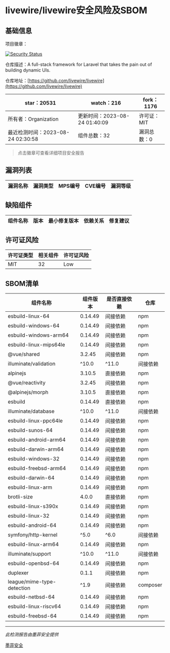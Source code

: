 # livewire/livewire安全风险及SBOM

## 基础信息

项目徽章：

[![Security Status](https://www.murphysec.com/platform3/v31/badge/1694416378042675200.svg)](https://www.murphysec.com/console/report/1692967165772980224/1694416378042675200)

仓库描述：A full-stack framework for Laravel that takes the pain out of building dynamic UIs.

仓库地址：[https://github.com/livewire/livewire](https://github.com/livewire/livewire)

| star：20531 | watch：216 | fork：1176 |
| ----------- | -------------- | ------------ |
| 所有者：Organization | 更新时间：2023-08-24 01:40:09 | 许可证：MIT |
| 最近检测时间：2023-08-24 02:30:58 | 组件总数：32 | 漏洞总数：0 |

> 点击徽章可查看详细项目安全报告



## 漏洞列表

| 漏洞名称 | 漏洞类型 | MPS编号 | CVE编号 | 漏洞等级 |
| ------- | ------ | ------- | ------ | ----- |





## 缺陷组件

| 组件名称 | 版本 | 最小修复版本 | 依赖关系 | 修复建议 |
| -------- | ---- | ------------ | -------- | -------- |





## 许可证风险

| 许可证类型 | 相关组件 | 许可证风险 |
| ---------- | -------- | ---------- |
|MIT|32|Low|




## SBOM清单

| 组件名称 | 组件版本 | 是否直接依赖 | 仓库 |
| -------- | -------- | ------------ | ---- |
|esbuild-linux-64|0.14.49|间接依赖|npm|
|esbuild-windows-64|0.14.49|间接依赖|npm|
|esbuild-windows-arm64|0.14.49|间接依赖|npm|
|esbuild-linux-mips64le|0.14.49|间接依赖|npm|
|@vue/shared|3.2.45|间接依赖|npm|
|illuminate/validation|^10.0|^11.0|间接依赖|composer|
|alpinejs|3.10.5|直接依赖|npm|
|@vue/reactivity|3.2.45|间接依赖|npm|
|@alpinejs/morph|3.10.5|直接依赖|npm|
|esbuild|0.14.49|直接依赖|npm|
|illuminate/database|^10.0|^11.0|间接依赖|composer|
|esbuild-linux-ppc64le|0.14.49|间接依赖|npm|
|esbuild-sunos-64|0.14.49|间接依赖|npm|
|esbuild-android-arm64|0.14.49|间接依赖|npm|
|esbuild-darwin-arm64|0.14.49|间接依赖|npm|
|esbuild-windows-32|0.14.49|间接依赖|npm|
|esbuild-freebsd-arm64|0.14.49|间接依赖|npm|
|esbuild-darwin-64|0.14.49|间接依赖|npm|
|esbuild-linux-arm|0.14.49|间接依赖|npm|
|brotli-size|4.0.0|直接依赖|npm|
|esbuild-linux-s390x|0.14.49|间接依赖|npm|
|esbuild-linux-32|0.14.49|间接依赖|npm|
|esbuild-android-64|0.14.49|间接依赖|npm|
|symfony/http-kernel|^5.0|^6.0|间接依赖|composer|
|esbuild-linux-arm64|0.14.49|间接依赖|npm|
|illuminate/support|^10.0|^11.0|间接依赖|composer|
|esbuild-openbsd-64|0.14.49|间接依赖|npm|
|duplexer|0.1.1|间接依赖|npm|
|league/mime-type-detection|^1.9|间接依赖|composer|
|esbuild-netbsd-64|0.14.49|间接依赖|npm|
|esbuild-linux-riscv64|0.14.49|间接依赖|npm|
|esbuild-freebsd-64|0.14.49|间接依赖|npm|


------

*此检测报告由墨菲安全提供*

[墨菲安全](www.murphysec.com)